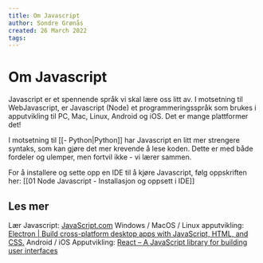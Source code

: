 ```yaml
---
title: Om Javascript
author: Sondre Grønås
created: 26 March 2022
tags: 
---
```

# Om Javascript
Javascript er et spennende språk vi skal lære oss litt av. I motsetning til WebJavascript, er Javascript (Node) et programmeringsspråk som brukes i apputvikling til PC, Mac, Linux, Android og iOS. Det er mange plattformer det!

I motsetning til [[- Python|Python]] har Javascript en litt mer strengere syntaks, som kan gjøre det mer krevende å lese koden. Dette er med både fordeler og ulemper, men fortvil ikke - vi lærer sammen.

For å installere og sette opp en IDE til å kjøre Javascript, følg oppskriften her: [[01 Node Javascript - Installasjon og oppsett i IDE]]

## Les mer
Lær Javascript: [JavaScript.com](https://www.javascript.com/)
Windows / MacOS / Linux apputvikling: [Electron | Build cross-platform desktop apps with JavaScript, HTML, and CSS.](https://www.electronjs.org/)
Android / iOS Apputvikling: [React – A JavaScript library for building user interfaces](https://reactjs.org/)